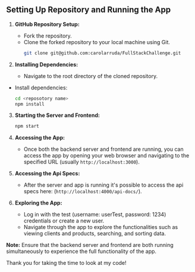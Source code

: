 ## Setting Up Repository and Running the App

1. **GitHub Repository Setup:**
   - Fork the repository.
   - Clone the forked repository to your local machine using Git.
     ```bash
     git clone git@github.com:carolarruda/FullStackChallenge.git
     ```

2. **Installing Dependencies:**
   - Navigate to the root directory of the cloned repository.
  - Install dependencies:
     ```bash
     cd <reposotory name>
     npm install
     ```


3. **Starting the Server and Frontend:**
     ```bash
     npm start
     ```

6. **Accessing the App:**
   - Once both the backend server and frontend are running, you can access the app by opening your web browser and navigating to the specified URL (usually `http://localhost:3000`).
  
7. **Accessing the Api Specs:**
   - After the server and app is running it's possible to access the api specs here: (`http://localhost:4000/api-docs/`).

8. **Exploring the App:**
   - Log in with the test (username: userTest, password: 1234) credentials or create a new user.
   - Navigate through the app to explore the functionalities such as viewing clients and products, searching, and sorting data.

**Note:** Ensure that the backend server and frontend are both running simultaneously to experience the full functionality of the app.

Thank you for taking the time to look at my code!

